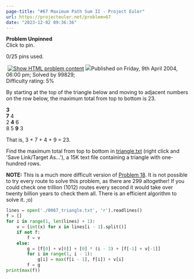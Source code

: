 ```yaml
---
page-title: "#67 Maximum Path Sum II - Project Euler"
url: https://projecteuler.net/problem=67
date: "2023-12-02 09:36:36"
---
```

**Problem Unpinned**  
Click to pin.

0/25 pins used.

 [![](https://projecteuler.net/images/icons/file_html.png "Show HTML problem content")](https://projecteuler.net/minimal=67) ![](https://projecteuler.net/images/icons/info.png)Published on Friday, 9th April 2004, 06:00 pm; Solved by 99829;  
Difficulty rating: 5%

By starting at the top of the triangle below and moving to adjacent numbers on the row below, the maximum total from top to bottom is 23.

**3**  
**7** 4  
2 **4** 6  
8 5 **9** 3

That is, 3 + 7 + 4 + 9 = 23.

Find the maximum total from top to bottom in [triangle.txt](https://projecteuler.net/resources/documents/0067_triangle.txt) (right click and 'Save Link/Target As...'), a 15K text file containing a triangle with one-hundred rows.

**NOTE:** This is a much more difficult version of [Problem 18](https://projecteuler.net/problem=18). It is not possible to try every route to solve this problem, as there are 299 altogether! If you could check one trillion (1012) routes every second it would take over twenty billion years to check them all. There is an efficient algorithm to solve it. ;o)

```python
lines = open('./0067_triangle.txt', 'r').readlines()
f = []
for i in range(1, len(lines) + 1):
    v = [int(x) for x in lines[i - 1].split()]
    if not f:
        f = v
    else:
        g = [f[0] + v[0]] + [0] * (i - 2) + [f[-1] + v[-1]]
        for i in range(1, i - 1):
            g[i] = max(f[i - 1], f[i]) + v[i]
        f = g
print(max(f))
```